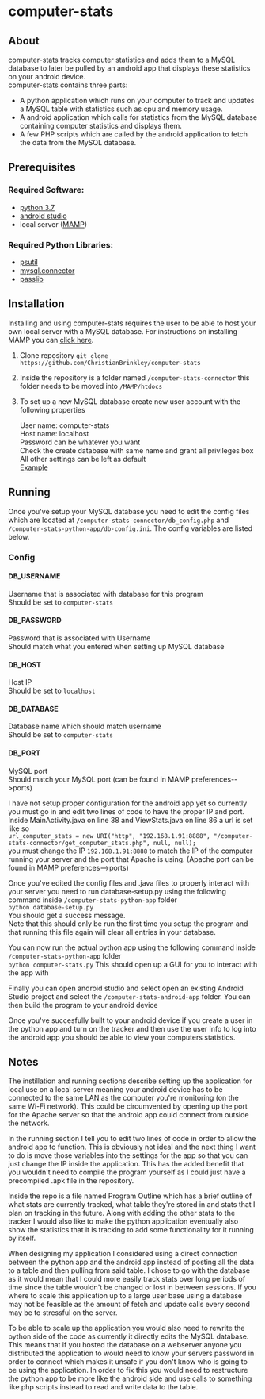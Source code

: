 # computer-stats

## About
computer-stats tracks computer statistics and adds them to a MySQL database to later be pulled by an android app that displays these statistics on your android device.   
computer-stats contains three parts: 
- A python application which runs on your computer to track and updates a MySQL table with statistics such as cpu and memory usage.
- A android application which calls for statistics from the MySQL database containing computer statistics and displays them.
- A few PHP scripts which are called by the android application to fetch the data from the MySQL database.

## Prerequisites

### Required Software:
- [python 3.7](https://www.python.org/downloads/release/python-370/)
- [android studio](https://developer.android.com/studio/)
- local server ([MAMP](https://www.mamp.info/en/))

### Required Python Libraries:
- [psutil](https://psutil.readthedocs.io/en/latest/)
- [mysql.connector](https://dev.mysql.com/doc/connector-python/en/)
- [passlib](https://passlib.readthedocs.io/en/stable/)

## Installation
Installing and using computer-stats requires the user to be able to host your own local server with a MySQL database. For instructions on installing MAMP you can [click here](https://documentation.mamp.info/).
1. Clone repository `git clone https://github.com/ChristianBrinkley/computer-stats`
2. Inside the repository is a folder named `/computer-stats-connector` this folder needs to be moved into `/MAMP/htdocs`
3. To set up a new MySQL database create new user account with the following properties

   User name: computer-stats  
   Host name: localhost  
   Password can be whatever you want  
   Check the create database with same name and grant all privileges box  
   All other settings can be left as default  
   [Example](https://i.imgur.com/TCdkgT2.png)

## Running
Once you've setup your MySQL database you need to edit the config files which are located at `/computer-stats-connector/db_config.php` and `/computer-stats-python-app/db-config.ini`. The config variables are listed below.

### Config
#### DB_USERNAME  
 Username that is associated with database for this program  
 Should be set to `computer-stats`  
#### DB_PASSWORD  
 Password that is associated with Username  
 Should match what you entered when setting up MySQL database  
#### DB_HOST  
 Host IP  
 Should be set to `localhost`  
#### DB_DATABASE  
 Database name which should match username  
 Should be set to `computer-stats`  
#### DB_PORT  
 MySQL port  
 Should match your MySQL port (can be found in MAMP preferences-->ports)


I have not setup proper configuration for the android app yet so currently you must go in and edit two lines of code to have the proper IP and port. Inside MainActivity.java on line 38 and ViewStats.java on line 86 a url is set like so  
`url_computer_stats = new URI("http", "192.168.1.91:8888", "/computer-stats-connector/get_computer_stats.php", null, null);`  
you must change the IP `192.168.1.91:8888` to match the IP of the computer running your server and the port that Apache is using. (Apache port can be found in MAMP preferences-->ports)

Once you've edited the config files and .java files to properly interact with your server you need to run database-setup.py using the following command inside `/computer-stats-python-app` folder  
`python database-setup.py`  
You should get a success message.  
Note that this should only be run the first time you setup the program and that running this file again will clear all entries in your database.

You can now run the actual python app using the following command inside `/computer-stats-python-app` folder  
`python computer-stats.py`
This should open up a GUI for you to interact with the app with

Finally you can open android studio and select open an existing Android Studio project and select the `/computer-stats-android-app` folder. You can then build the program to your android device

Once you've succesfully built to your android device if you create a user in the python app and turn on the tracker and then use the user info to log into the android app you should be able to view your computers statistics.

## Notes
The instillation and running sections describe setting up the application for local use on a local server meaning your android device has to be connected to the same LAN as the computer you're monitoring (on the same Wi-Fi network). This could be circumvented by opening up the port for the Apache server so that the android app could connect from outside the network.

In the running section I tell you to edit two lines of code in order to allow the android app to function. This is obviously not ideal and the next thing I want to do is move those variables into the settings for the app so that you can just change the IP inside the application. This has the added benefit that you wouldn't need to compile the program yourself as I could just have a precompiled .apk file in the repository.

Inside the repo is a file named Program Outline which has a brief outline of what stats are currently tracked, what table they're stored in and stats that I plan on tracking in the future. Along with adding the other stats to the tracker I would also like to make the python application eventually also show the statistics that it is tracking to add some functionality for it running by itself.

When designing my application I considered using a direct connection between the python app and the android app instead of posting all the data to a table and then pulling from said table. I chose to go with the database as it would mean that I could more easily track stats over long periods of time since the table wouldn't be changed or lost in between sessions. If you where to scale this application up to a large user base using a database may not be feasible as the amount of fetch and update calls every second may be to stressful on the server.

To be able to scale up the application you would also need to rewrite the python side of the code as currently it directly edits the MySQL database. This means that if you hosted the database on a webserver anyone you distributed the application to would need to know your servers password in order to connect which makes it unsafe if you don't know who is going to be using the application. In order to fix this you would need to restructure the python app to be more like the android side and use calls to something like php scripts instead to read and write data to the table.
